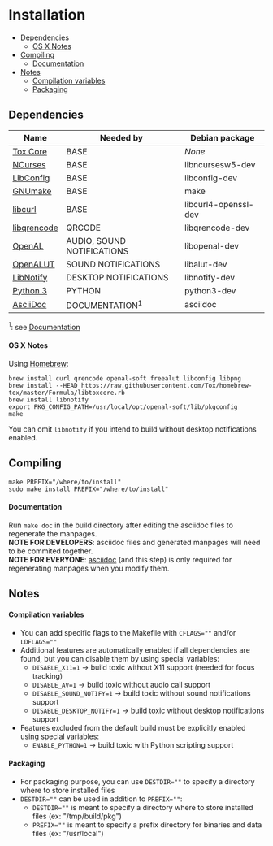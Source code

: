 # Installation
* [Dependencies](#dependencies)
  * [OS X Notes](#os-x-notes)
* [Compiling](#compiling)
  * [Documentation](#documentation)
* [Notes](#notes)
  * [Compilation variables](#compilation-variables)
  * [Packaging](#packaging)

## Dependencies
| Name                                                 | Needed by                  | Debian package      |
|------------------------------------------------------|----------------------------|---------------------|
| [Tox Core](https://github.com/toktok/c-toxcore)      | BASE                       | *None*              |
| [NCurses](https://www.gnu.org/software/ncurses)      | BASE                       | libncursesw5-dev    |
| [LibConfig](http://www.hyperrealm.com/libconfig)     | BASE                       | libconfig-dev       |
| [GNUmake](https://www.gnu.org/software/make)         | BASE                       | make                |
| [libcurl](http://curl.haxx.se/)                      | BASE                       | libcurl4-openssl-dev|
| [libqrencode](https://fukuchi.org/works/qrencode/)   | QRCODE                     | libqrencode-dev     |
| [OpenAL](http://openal.org)                          | AUDIO, SOUND NOTIFICATIONS | libopenal-dev       |
| [OpenALUT](http://openal.org)                        | SOUND NOTIFICATIONS        | libalut-dev         |
| [LibNotify](https://developer.gnome.org/libnotify)   | DESKTOP NOTIFICATIONS      | libnotify-dev       |
| [Python 3](http://www.python.org/)                   | PYTHON                     | python3-dev         |
| [AsciiDoc](http://asciidoc.org/index.html)           | DOCUMENTATION<sup>1</sup>  | asciidoc            |

<sup>1</sup>: see [Documentation](#documentation)

#### OS X Notes
Using [Homebrew](http://brew.sh):
```
brew install curl qrencode openal-soft freealut libconfig libpng
brew install --HEAD https://raw.githubusercontent.com/Tox/homebrew-tox/master/Formula/libtoxcore.rb
brew install libnotify
export PKG_CONFIG_PATH=/usr/local/opt/openal-soft/lib/pkgconfig
make
```

You can omit `libnotify` if you intend to build without desktop notifications enabled.

## Compiling
```
make PREFIX="/where/to/install"
sudo make install PREFIX="/where/to/install"
```

#### Documentation
Run `make doc` in the build directory after editing the asciidoc files to regenerate the manpages.<br />
**NOTE FOR DEVELOPERS**: asciidoc files and generated manpages will need to be commited together.<br />
**NOTE FOR EVERYONE**: [asciidoc](http://asciidoc.org/index.html) (and this step) is only required for regenerating manpages when you modify them.

## Notes

#### Compilation variables
* You can add specific flags to the Makefile with `CFLAGS=""` and/or `LDFLAGS=""`
* Additional features are automatically enabled if all dependencies are found, but you can disable them by using special variables:
  * `DISABLE_X11=1` → build toxic without X11 support (needed for focus tracking)
  * `DISABLE_AV=1` → build toxic without audio call support
  * `DISABLE_SOUND_NOTIFY=1` → build toxic without sound notifications support
  * `DISABLE_DESKTOP_NOTIFY=1` → build toxic without desktop notifications support
* Features excluded from the default build must be explicitly enabled using special variables:
  * `ENABLE_PYTHON=1` → build toxic with Python scripting support

#### Packaging
* For packaging purpose, you can use `DESTDIR=""` to specify a directory where to store installed files
* `DESTDIR=""` can be used in addition to `PREFIX=""`:
  * `DESTDIR=""` is meant to specify a directory where to store installed files (ex: "/tmp/build/pkg")
  * `PREFIX=""` is meant to specify a prefix directory for binaries and data files (ex: "/usr/local")
